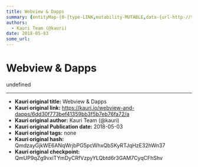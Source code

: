 ```yaml
---
title: Webview & Dapps
summary: {entityMap-{0-{type-LINK,mutability-MUTABLE,data-{url-http-//truffleframework.com/,target-_self}},blocks--{key-foo,text-Web3.js-enabled browser,type-header-two,depth-0,inlineStyleRanges-,entityRanges-,data-{}},{key-ajm6m,text-Toshi contains a Webview into which a web3.js instance is injected and hooked into your Toshi account. When developing a DApp, you can treat it just like any other web3.js instance - there is no Toshi-specific functionality.,type-unstyled,depth-0,inlineStyleRanges-,entityRa
authors:
  - Kauri Team (@kauri)
date: 2018-05-03
some_url: 
---
```


# Webview & Dapps


undefined


---

- **Kauri original title:** Webview & Dapps
- **Kauri original link:** https://kauri.io/webview-and-dapps/6dd30f773bef41359bb3f5b7eb76fa72/a
- **Kauri original author:** Kauri Team (@kauri)
- **Kauri original Publication date:** 2018-05-03
- **Kauri original tags:** none
- **Kauri original hash:** QmdzayGjkWE6ANqWrjbPG5pcWhxQbSKyRTJqHzE32hWn37
- **Kauri original checkpoint:** QmUP9qZg9vxiTYmDyCRfVzpyYLQbtd6r3GAM7CyqCFhShv



